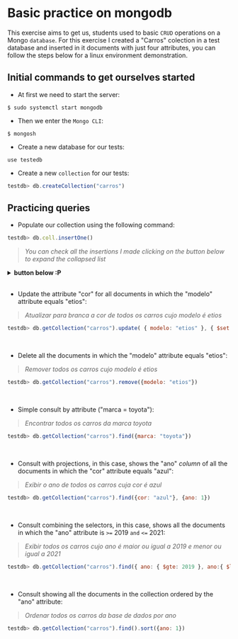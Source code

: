 # Basic practice on mongodb

This exercise aims to get us, students used to basic `CRUD` operations on a Mongo `database`.
For this exercise I created a "Carros" colection in a test database and inserted in it documents with just four attributes, you can follow the steps below for a linux environment demonstration.

## Initial commands to get ourselves started

- At first we need to start the server:
```shell
$ sudo systemctl start mongodb
```

- Then we enter the `Mongo CLI`:
```shell
$ mongosh
```

- Create a new database for our tests:
```shell
use testedb
```

- Create a new `collection` for our tests:
```javascript
testdb> db.createCollection("carros")
```

## Practicing queries

- Populate our collection using the following command:
```javascript
testdb> db.coll.insertOne()
```
>_You can check all the insertions I made clicking on the button below to expand the collapsed list_
<details>
    <summary><strong>button below :P</strong></summary>

```javascript
testdb> db.coll.insertOne({
    "marca" : "audi",
    "cor" : "preta",
    "ano" : 2021,
    "modelo" : "A4"
})

testdb> db.coll.insertOne({
    "marca" : "chevrolet",
    "cor" : "vermelha",
    "ano" : 2018,
    "modelo" : "camaro"
})

testdb> db.coll.insertOne({
    "marca" : "chevrolet",
    "cor" : "branca",
    "ano" : 2019,
    "modelo" : "cruze"
})

testdb> db.coll.insertOne({
    "marca" : "nissan",
    "cor" : "azul",
    "ano" : 2020,
    "modelo" : "versa"
})

testdb> db.coll.insertOne({
    "marca" : "nissan",
    "cor" : "branca",
    "ano" : 2020,
    "modelo" : "leaf"
})

testdb> db.coll.insertOne({
    "marca" : "toyota",
    "cor" : "prata",
    "ano" : 2022,
    "modelo" : "corolla"
})

testdb> db.coll.insertOne({
    "marca" : "toyota",
    "cor" : "prata",
    "ano" : 2021,
    "modelo" : "prius"
})

testdb> db.coll.insertOne({
    "marca" : "toyota",
    "cor" : "preta",
    "ano" : 2021,
    "modelo" : "etios"
})
```
      
</details>
<br>

- Update the attribute "cor" for all documents in which the "modelo" attribute equals "etios":
>_Atualizar para branca a cor de todos os carros cujo modelo é etios_
```javascript
testdb> db.getCollection("carros").update( { modelo: "etios" }, { $set: { cor: "branca" } })
```
<br>

- Delete all the documents in which the "modelo" attribute equals "etios":
>_Remover todos os carros cujo modelo é etios_
```javascript
testdb> db.getCollection("carros").remove({modelo: "etios"})
```
<br>

- Simple consult by attribute ("marca = toyota"):
>_Encontrar todos os carros da marca toyota_
```javascript
testdb> db.getCollection("carros").find({marca: "toyota"})
```
<br>

- Consult with projections, in this case, shows the "ano" _column_ of all the documents in which the "cor" attribute equals "azul":
>_Exibir o ano de todos os carros cuja cor é azul_
```javascript
testdb> db.getCollection("carros").find({cor: "azul"}, {ano: 1})
```
<br>

- Consult combining the selectors, in this case, shows all the documents in which the "ano" attribute is `>=` 2019 `and` `<=` 2021:
>_Exibir todos os carros cujo ano é maior ou igual a 2019 e menor ou igual a 2021_
```javascript
testdb> db.getCollection("carros").find({ ano: { $gte: 2019 }, ano:{ $lte: 2021} })
```
<br>

- Consult showing all the documents in the collection ordered by the "ano" attribute:
>_Ordenar todos os carros da base de dados por ano_
```javascript
testdb> db.getCollection("carros").find().sort({ano: 1})
```
